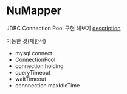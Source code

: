 # NuMapper
JDBC Connection Pool 구현 해보기
[description](https://youtu.be/nA6dqQtMiW4)

가능한 것(제한적)
- mysql connect
- ConnectionPool
- connection holding
- queryTimeout
- waitTimeout
- connnection maxIdleTime
